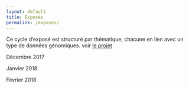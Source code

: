 ```yaml
---
layout: default
title: Exposés
permalink: /exposes/
---
```


Ce cycle d’exposé est structuré par thématique, chacune en lien avec un type de données génomiques.
voir [le projet](projet.md)

Décembre 2017

Janvier 2018

Février 2018
